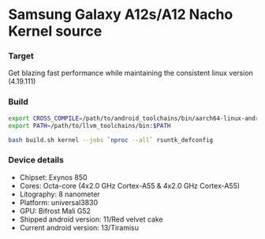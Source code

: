 # Samsung Galaxy A12s/A12 Nacho Kernel source
### Target
Get blazing fast performance while maintaining the consistent linux version (4.19.111)

### Build
```sh
export CROSS_COMPILE=/path/to/android_toolchains/bin/aarch64-linux-android-
export PATH=/path/to/llvm_toolchains/bin:$PATH

bash build.sh kernel --jobs `nproc --all` rsuntk_defconfig
```

### Device details
- Chipset: Exynos 850
- Cores: Octa-core (4x2.0 GHz Cortex-A55 & 4x2.0 GHz Cortex-A55)
- Litography: 8 nanometer
- Platform: universal3830
- GPU: Bifrost Mali G52
- Shipped android version: 11/Red velvet cake
- Current android version: 13/Tiramisu
